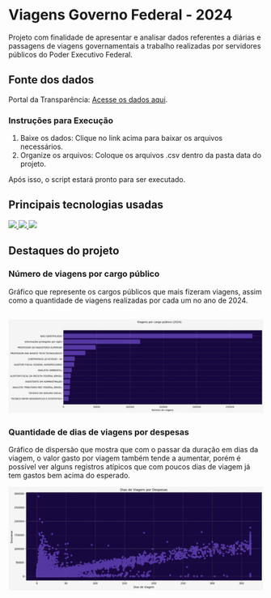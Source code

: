 # Viagens Governo Federal - 2024

Projeto com finalidade de apresentar e analisar dados referentes a diárias e passagens de viagens governamentais a trabalho realizadas por servidores públicos do Poder Executivo Federal.

## Fonte dos dados

Portal da Transparência: [Acesse os dados aqui](https://portaldatransparencia.gov.br/download-de-dados/viagens).

### Instruções para Execução
1. Baixe os dados: Clique no link acima para baixar os arquivos necessários.
2. Organize os arquivos: Coloque os arquivos .csv dentro da pasta data do projeto.

Após isso, o script estará pronto para ser executado.

## Principais tecnologias usadas

<a href="https://www.python.org" target="_blank">
  <img width="40" src="https://github.com/user-attachments/assets/a119f8d1-9c7f-445e-b686-281b0088adcc">
</a>
<a href="https://pandas.pydata.org/" target="_blank">
  <img width="40" src="https://github.com/user-attachments/assets/fbd9e3a0-73e9-4e05-a2bb-fb44abf1f4eb">
</a>
<a href="https://matplotlib.org/" target="_blank">
  <img width="40" src="https://github.com/user-attachments/assets/457b4315-1def-41da-834e-905df98ac295">
</a>

## Destaques do projeto

### Número de viagens por cargo público
Gráfico que represente os cargos públicos que mais fizeram viagens, assim como a quantidade de viagens realizadas por cada um no ano de 2024.

![Gráfico Barra](output/grafico_barra.png)
---
### Quantidade de dias de viagens por despesas
Gráfico de dispersão que mostra que com o passar da duração em dias da viagem, o valor gasto por viagem também tende a aumentar, porém é possível ver alguns registros atípicos que com poucos dias de viagem já tem gastos bem acima do esperado.

![Gráfico Dispersão](output/grafico_dispersao.png)
